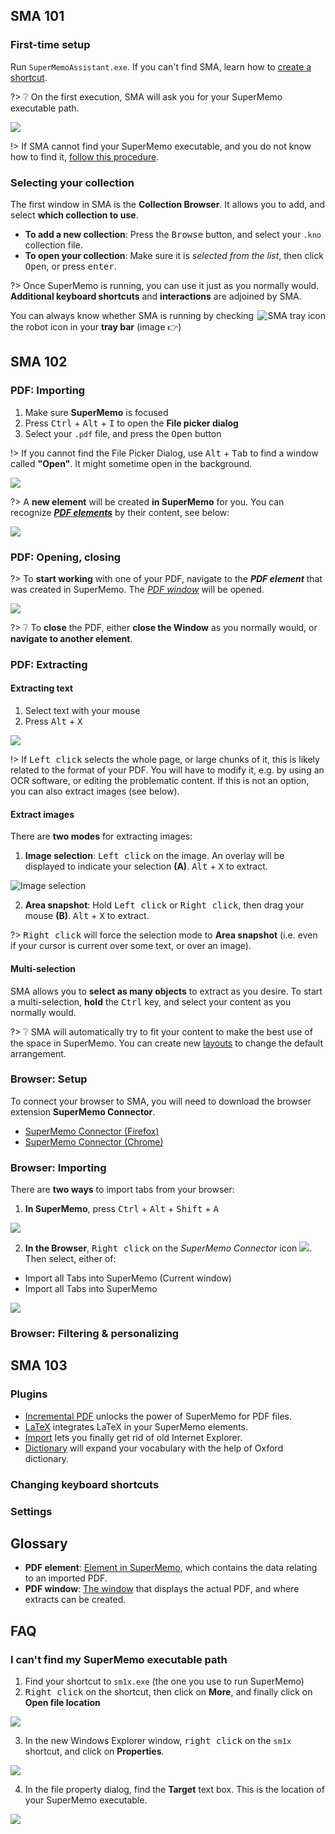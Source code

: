 ## SMA 101

### First-time setup

Run `SuperMemoAssistant.exe`. If you can't find SMA, learn how to [create a shortcut](qs-installation#optional-create-a-shortcut).

?> ❔ On the first execution, SMA will ask you for your SuperMemo executable path.

![](content/images/using-sma/setup-sm-exe.png)

!> If SMA cannot find your SuperMemo executable, and you do not know how to find it, [follow this procedure](#i-can39t-find-my-supermemo-executable-path).

### Selecting your collection

The first window in SMA is the **Collection Browser**. It allows you to add, and select **which collection to use**.

- **To add a new collection**: Press the <kbd>Browse</kbd> button, and select your `.kno` collection file.
- **To open your collection**: Make sure it is *selected from the list*, then click <kbd>Open</kbd>, or press <kbd>enter</kbd>.

?> Once SuperMemo is running, you can use it just as you normally would. **Additional keyboard shortcuts** and **interactions** are adjoined by SMA.

<img src="content/images/using-sma/sma-tray-icon.png" align="right" alt="SMA tray icon" />

You can always know whether SMA is running by checking the robot icon in your **tray bar** (image 👉)

## SMA 102

### PDF: Importing

1. Make sure **SuperMemo** is focused
2. Press <kbd>Ctrl</kbd> + <kbd>Alt</kbd> + <kbd>I</kbd> to open the **File picker dialog**
3. Select your `.pdf` file, and press the <kbd>Open</kbd> button

!> If you cannot find the File Picker Dialog, use <kbd>Alt</kbd> + <kbd>Tab</kbd> to find a window called **"Open"**. It might sometime open in the background.

![](content/images/plugins-PDF/pdf-import-pdf.png)

?> A **new element** will be created **in SuperMemo** for you. You can recognize <dfn aria-label="Element in SuperMemo which contains the data relating to an imported PDF.">[**PDF elements**](#glossary)</dfn> by their content, see below:

![](content/images/plugins-PDF/pdf-element.png)

### PDF: Opening, closing

?> To **start working** with one of your PDF, navigate to the <dfn aria-label="Element in SuperMemo which contains the data relating to an imported PDF.">**PDF element**</dfn> that was created in SuperMemo. The <dfn aria-label="The window that displays the actual PDF, and where extracts can be created.">[PDF window](#glossary)</dfn> will be opened.

![](content/images/plugins-PDF/pdf-window.png)

?> ❔ To **close** the PDF, either **close the Window** as you normally would, or **navigate to another element**.

### PDF: Extracting

#### Extracting text

1. Select text with your mouse
2. Press <kbd>Alt</kbd> + <kbd>X</kbd>

![](content/images/plugins-PDF/pdf-extract-text.png)  

!> If <kbd>Left click</kbd> selects the whole page, or large chunks of it, this is likely related to the format of your PDF. You will have to modify it, e.g. by using an OCR software, or editing the problematic content. If this is not an option, you can also extract images (see below).

#### Extract images

There are **two modes** for extracting images:

1. **Image selection**: <kbd>Left click</kbd> on the image. An overlay will be displayed to indicate your selection **(A)**. <kbd>Alt</kbd> + <kbd>X</kbd> to extract.

![Image selection](content/images/plugins-PDF/pdf-image-selections.png)

2. **Area snapshot**: Hold <kbd>Left click</kbd> or <kbd>Right click</kbd>, then drag your mouse **(B)**. <kbd>Alt</kbd> + <kbd>X</kbd> to extract.

?> <kbd>Right click</kbd> will force the selection mode to **Area snapshot** (i.e. even if your cursor is current over some text, or over an image).

#### Multi-selection

SMA allows you to **select as many objects** to extract as you desire. To start a multi-selection, **hold** the <kbd>Ctrl</kbd> key, and select your content as you normally would.

?> ❔ SMA will automatically try to fit your content to make the best use of the space in SuperMemo. You can create new [layouts](#) to change the default arrangement.

### Browser: Setup

To connect your browser to SMA, you will need to download the browser extension **SuperMemo Connector**.
- [SuperMemo Connector (Firefox)](https://addons.mozilla.org/en/firefox/addon/supermemo-connector/?src=search)
- [SuperMemo Connector (Chrome)](https://chrome.google.com/webstore/detail/supermemo-connector/hcnpikjdiaedadmfkflhilndgailpogj)

### Browser: Importing

There are **two ways** to import tabs from your browser:

1. **In SuperMemo**, press <kbd>Ctrl</kbd> + <kbd>Alt</kbd> + <kbd>Shift</kbd> + <kbd>A</kbd>

![](content/images/plugins-Import/import-browser-import.png)

2. **In the Browser**, <kbd>Right click</kbd> on the *SuperMemo Connector* icon ![](content/images/icons/robot-16.png). Then select, either of:
  - Import all Tabs into SuperMemo (Current window)
  - Import all Tabs into SuperMemo

![](content/images/plugins-Import/import-browser-menu.png)

### Browser: Filtering & personalizing



## SMA 103

### Plugins

- [Incremental PDF](plugins-PDF.md) unlocks the power of SuperMemo for PDF files.
- [LaTeX](plugins-LaTeX.md) integrates LaTeX in your SuperMemo elements.
- [Import](plugins-Import.md) lets you finally get rid of old Internet Explorer.
- [Dictionary](plugins-Dictionary.md) will expand your vocabulary with the help of Oxford dictionary.

### Changing keyboard shortcuts

### Settings

## Glossary

- **PDF element**: [Element in SuperMemo](content/images/plugins-PDF/pdf-element.png ':ignore'), which contains the data relating to an imported PDF.
- **PDF window**: [The window](content/images/plugins-PDF/pdf-window.png ':ignore') that displays the actual PDF, and where extracts can be created.

## FAQ

### I can't find my SuperMemo executable path

1. Find your shortcut to `sm1x.exe` (the one you use to run SuperMemo)
2. <kbd>Right click</kbd> on the shortcut, then click on **More**, and finally click on **Open file location**

![](content/images/using-sma/finding-sm-exe-path-shortcut-open-file-location.png)

3. In the new Windows Explorer window, <kbd>right click</kbd> on the `sm1x` shortcut, and click on **Properties**.

![](content/images/using-sma/finding-sm-exe-path-shortcut-open-file-properties.png)

4. In the file property dialog, find the **Target** text box. This is the location of your SuperMemo executable.

![](content/images/using-sma/finding-sm-exe-path-shortcut-file-properties.png)